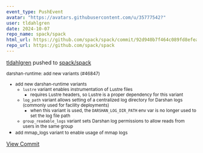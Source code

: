 ```yaml
---
event_type: PushEvent
avatar: "https://avatars.githubusercontent.com/u/35777542?"
user: tldahlgren
date: 2024-10-07
repo_name: spack/spack
html_url: https://github.com/spack/spack/commit/92d940b7f464c089fd8efeaab91fcebdf5980db5
repo_url: https://github.com/spack/spack
---
```


<a href='https://github.com/tldahlgren' target='_blank'>tldahlgren</a> pushed to <a href='https://github.com/spack/spack' target='_blank'>spack/spack</a>

<small>darshan-runtime: add new variants (#46847)

* add new darshan-runtime variants
   - `lustre` variant enables instrumentation of Lustre files
       * requires Lustre headers, so Lustre is a proper dependency
         for this variant
   - `log_path` variant allows setting of a centralized log directory
     for Darshan logs (commonly used for facility deployments)
       * when this variant is used, the `DARSHAN_LOG_DIR_PATH` env var
         is no longer used to set the log file path
   - `group_readable_logs` variant sets Darshan log permissions to
     allow reads from users in the same group
* add mmap_logs variant to enable usage of mmap logs</small>

<a href='https://github.com/spack/spack/commit/92d940b7f464c089fd8efeaab91fcebdf5980db5' target='_blank'>View Commit</a>